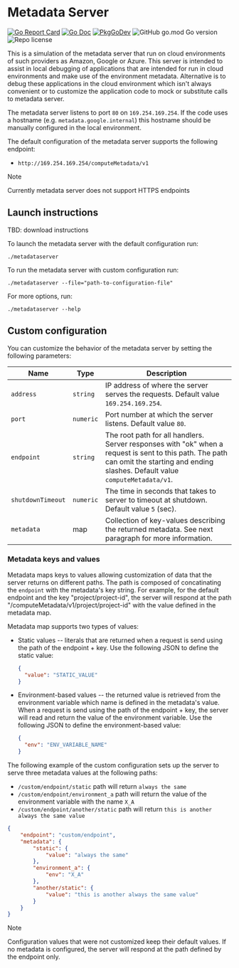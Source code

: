 # Metadata Server

[![Go Report Card](https://goreportcard.com/badge/github.com/minherz/metadataserver?style=flat-square)](https://goreportcard.com/report/github.com/minherz/metadataserver)
[![Go Doc](https://img.shields.io/badge/godoc-reference-blue.svg?style=flat-square)](http://godoc.org/github.com/minherz/metadataserver)
[![PkgGoDev](https://pkg.go.dev/badge/github.com/minherz/metadataserver)](https://pkg.go.dev/github.com/minherz/metadataserver)
![GitHub go.mod Go version](https://img.shields.io/github/go-mod/go-version/minherz/metadataserver)
![Repo license](https://badgen.net/badge/license/Apache%202.0/blue)

This is a simulation of the metadata server that run on cloud environments of such providers as Amazon, Google or Azure.
This server is intended to assist in local debugging of applications that are intended for run in cloud environments and make use of the environment metadata.
Alternative is to debug these applications in the cloud environment which isn't always convenient or to customize the application code to mock or substitute calls to metadata server.

The metadata server listens to port `80` on `169.254.169.254`. If the code uses a hostname (e.g. `metadata.google.internal`) this hostname should be manually configured in the local environment.

The default configuration of the metadata server supports the following endpoint:

* `http://169.254.169.254/computeMetadata/v1`

> [!NOTE]
> Currently metadata server does not support HTTPS endpoints

## Launch instructions

TBD: download instructions

To launch the metadata server with the default configuration run:

```shell
./metadataserver
```

To run the metadata server with custom configuration run:

```shell
./metadataserver --file="path-to-configuration-file"
```

For more options, run:

```shell
./metadataserver --help
```

## Custom configuration

You can customize the behavior of the metadata server by setting the following parameters:

| Name | Type | Description |
|---|---|---|
| `address` | `string` | IP address of where the server serves the requests. Default value `169.254.169.254`. |
| `port` | `numeric` | Port number at which the server listens. Default value `80`. |
| `endpoint` | `string` | The root path for all handlers. Server responses with "ok" when a request is sent to this path. The path can omit the starting and ending slashes. Default value `computeMetadata/v1`. |
| `shutdownTimeout` | `numeric` | The time in seconds that takes to server to timeout at shutdown. Default value `5` (sec). |
| `metadata` | map | Collection of key-values describing the returned metadata. See next paragraph for more information. |

### Metadata keys and values

Metadata maps keys to values allowing customization of data that the server returns on different paths. The path is composed of concatinating the `endpoint` with the metadata's key string.
For example, for the default endpoint and the key "project/project-id", the server will respond at the path "/computeMetadata/v1/project/project-id" with the value defined in the metadata map.

Metadata map supports two types of values:

* Static values -- literals that are returned when a request is send using the path of the endpoint + key. Use the following JSON to define the static value:

  ```json
  {
    "value": "STATIC_VALUE"
  }
  ```

* Environment-based values -- the returned value is retrieved from the environment variable which name is defined in the metadata's value.
  When a request is send using the path of the endpoint + key, the server will read and return the value of the environment variable. Use the following JSON to define the environment-based value:

  ```json
  {
    "env": "ENV_VARIABLE_NAME"
  }
  ```

The following example of the custom configuration sets up the server to serve three metadata values at the following paths:

* `/custom/endpoint/static` path will return `always the same`
* `/custom/endpoint/environment_a` path will return the value of the environment variable with the name `X_A`
* `/custom/endpoint/another/static` path will return `this is another always the same value`

```json
{
    "endpoint": "custom/endpoint",
    "metadata": {
        "static": {
            "value": "always the same"
        },
        "environment_a": {
            "env": "X_A"
        },
        "another/static": {
            "value": "this is another always the same value"
        }
    }
}
```

> [!NOTE]
> Configuration values that were not customized keep their default values.
> If no metadata is configured, the server will respond at the path defined by the endpoint only.
